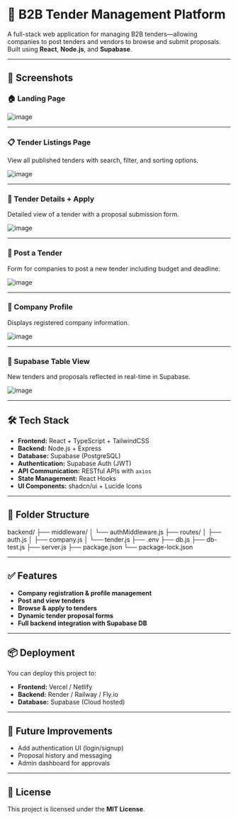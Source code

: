 # 🚀 B2B Tender Management Platform

A full-stack web application for managing B2B tenders—allowing companies to post tenders and vendors to browse and submit proposals. Built using **React**, **Node.js**, and **Supabase**.

---

## 📸 Screenshots

### 🏠 Landing Page

![image](https://github.com/user-attachments/assets/0dc7625f-7ca2-4bc7-8311-61e2e7786222)

---

### 📋 Tender Listings Page

View all published tenders with search, filter, and sorting options.

![image](https://github.com/user-attachments/assets/ecd997d9-b7f0-4644-8d92-c35ba4e0b203)

---

### 📄 Tender Details + Apply

Detailed view of a tender with a proposal submission form.

![image](https://github.com/user-attachments/assets/0699418e-46f6-4b5c-977d-6643b2d7cb08)

---

### 📝 Post a Tender

Form for companies to post a new tender including budget and deadline.

![image](https://github.com/user-attachments/assets/599538e6-3100-4e9d-b811-d173a8aa2ff3)

---

### 🏢 Company Profile

Displays registered company information.

![image](https://github.com/user-attachments/assets/4e8e158a-0dc7-463e-b7d9-52a68a0d814d)

---

### 💾 Supabase Table View

New tenders and proposals reflected in real-time in Supabase.

![image](https://github.com/user-attachments/assets/77ba48ac-20c8-41e4-bb87-9fe7fea5de7f)

---

## 🛠️ Tech Stack

- **Frontend:** React + TypeScript + TailwindCSS
- **Backend:** Node.js + Express
- **Database:** Supabase (PostgreSQL)
- **Authentication:** Supabase Auth (JWT)
- **API Communication:** RESTful APIs with `axios`
- **State Management:** React Hooks
- **UI Components:** shadcn/ui + Lucide Icons

---

## 📁 Folder Structure

backend/
├── middleware/
│ └── authMiddleware.js
├── routes/
│ ├── auth.js
│ ├── company.js
│ └── tender.js
├── .env
├── db.js
├── db-test.js
├── server.js
├── package.json
└── package-lock.json

---

## ✅ Features

- **Company registration & profile management**
- **Post and view tenders**
- **Browse & apply to tenders**
- **Dynamic tender proposal forms**
- **Full backend integration with Supabase DB**

---

## 📦 Deployment

You can deploy this project to:

- **Frontend:** Vercel / Netlify  
- **Backend:** Render / Railway / Fly.io  
- **Database:** Supabase (Cloud hosted)

---

## 🧠 Future Improvements

- Add authentication UI (login/signup)
- Proposal history and messaging
- Admin dashboard for approvals

---

## 📄 License

This project is licensed under the **MIT License**.


















